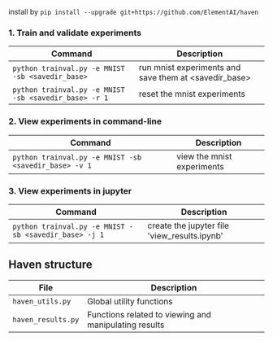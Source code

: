 
install by `pip install --upgrade git+https://github.com/ElementAI/haven`

### 1. Train and validate experiments

| Command | Description |
| --- | --- |
| `python trainval.py -e MNIST -sb <savedir_base>`| run mnist experiments and save them at <savedir_base> |
| `python trainval.py -e MNIST -sb <savedir_base> -r 1` | reset the mnist experiments |

### 2. View experiments in command-line

| Command | Description |
| --- | --- |
| `python trainval.py -e MNIST -sb <savedir_base> -v 1` | view the mnist experiments |

### 3. View experiments in jupyter
| Command | Description |
| --- | --- |
| `python trainval.py -e MNIST -sb <savedir_base> -j 1` | create the jupyter file 'view_results.ipynb'|


## Haven structure

| File | Description |
| --- | --- |
| `haven_utils.py` | Global utility functions |
| `haven_results.py` | Functions related to viewing  and manipulating results |
